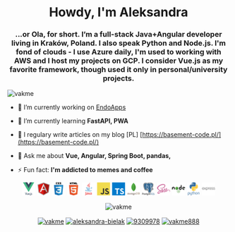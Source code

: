 <h1 align="center">Howdy, I'm Aleksandra</h1>
<h3 align="center">...or Ola, for short. I’m a full-stack Java+Angular developer living in Kraków, Poland. I also speak Python and Node.js. I'm fond of clouds - I use Azure daily, I'm used to working with AWS and I host my projects on GCP. I consider Vue.js as my favorite framework, though used it only in personal/university projects.</h3>

<p align="left"> <img src="https://komarev.com/ghpvc/?username=vakme" alt="vakme" /> </p>

- 🔭 I’m currently working on [EndoApps](https://github.com/EndoApps)

- 🌱 I’m currently learning **FastAPI, PWA**

- 📝 I regulary write articles on my blog [PL] [https://basement-code.pl/](https://basement-code.pl/)

- 💬 Ask me about **Vue, Angular, Spring Boot, pandas,**

- ⚡ Fun fact: **I'm addicted to memes and coffee**

<p align="center">
  <img src="https://raw.githubusercontent.com/devicons/devicon/master/icons/vuejs/vuejs-original-wordmark.svg" alt="vuejs" title="vuejs" width="30" height="30"/> 
  <img src="https://raw.githubusercontent.com/devicons/devicon/master/icons/angularjs/angularjs-original.svg" alt="angularjs" title="angularjs"  width="30" height="30"/> 
  <img src="https://raw.githubusercontent.com/devicons/devicon/master/icons/css3/css3-original-wordmark.svg" alt="css3" title="css3"  width="30" height="30"/> 
  <img src="https://raw.githubusercontent.com/devicons/devicon/master/icons/html5/html5-original-wordmark.svg" alt="html5" title="html5"  width="30" height="30"/> 
  <img src="https://raw.githubusercontent.com/devicons/devicon/master/icons/java/java-original-wordmark.svg" alt="java" title="java"  width="30" height="30"/> 
  <img src="https://raw.githubusercontent.com/devicons/devicon/master/icons/javascript/javascript-original.svg" alt="javascript" title="javascript"  width="30" height="30"/> 
  <img src="https://raw.githubusercontent.com/devicons/devicon/master/icons/typescript/typescript-original.svg" alt="typescript" title="typescript" width="30" height="30"/> 
  <img src="https://raw.githubusercontent.com/devicons/devicon/master/icons/mongodb/mongodb-original-wordmark.svg" alt="mongodb" title="mongodb"  width="30" height="30"/> 
  <img src="https://raw.githubusercontent.com/devicons/devicon/master/icons/postgresql/postgresql-original-wordmark.svg" alt="postgresql" title="postgresql"  width="30" height="30"/> 
  <img src="https://raw.githubusercontent.com/devicons/devicon/master/icons/sass/sass-original.svg" alt="sass" title="sass"  width="30" height="30"/>
  <img src="https://raw.githubusercontent.com/devicons/devicon/master/icons/nodejs/nodejs-original-wordmark.svg" alt="nodejs" title="nodejs"  width="30" height="30"/> 
  <img src="https://raw.githubusercontent.com/devicons/devicon/master/icons/python/python-original-wordmark.svg" alt="python" title="python"  width="30" height="30"/> 
  <img src="https://raw.githubusercontent.com/devicons/devicon/master/icons/express/express-original-wordmark.svg" title="express"  alt="express" width="30" height="30"/>
</p>
<p align="center"> <img src="https://github-readme-stats.vercel.app/api?username=vakme&show_icons=true" alt="vakme" /></p>
<p align="center">
<a href="https://codepen.io/vakme" target="blank"><img align="center" src="https://cdn.jsdelivr.net/npm/simple-icons@3.0.1/icons/codepen.svg" alt="vakme" height="30" width="30" /></a>
<a href="https://linkedin.com/in/aleksandra-bielak" target="blank"><img align="center" src="https://cdn.jsdelivr.net/npm/simple-icons@3.0.1/icons/linkedin.svg" alt="aleksandra-bielak" height="30" width="30" /></a>
<a href="https://stackoverflow.com/users/9309978" target="blank"><img align="center" src="https://cdn.jsdelivr.net/npm/simple-icons@3.0.1/icons/stackoverflow.svg" alt="9309978" height="30" width="30" /></a>
<a href="https://kaggle.com/vakme888" target="blank"><img align="center" src="https://cdn.jsdelivr.net/npm/simple-icons@3.0.1/icons/kaggle.svg" alt="vakme888" height="30" width="30" /></a>
</p>
